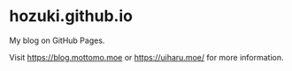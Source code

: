 # hozuki.github.io

My blog on GitHub Pages.

Visit <https://blog.mottomo.moe> or <https://uiharu.moe/> for more information.
